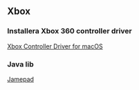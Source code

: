 Xbox
--------------

### Installera Xbox 360 controller driver
[Xbox Controller Driver for macOS](https://github.com/360Controller/360Controller#installation)

### Java lib
[Jamepad](https://github.com/williamahartman/Jamepad)